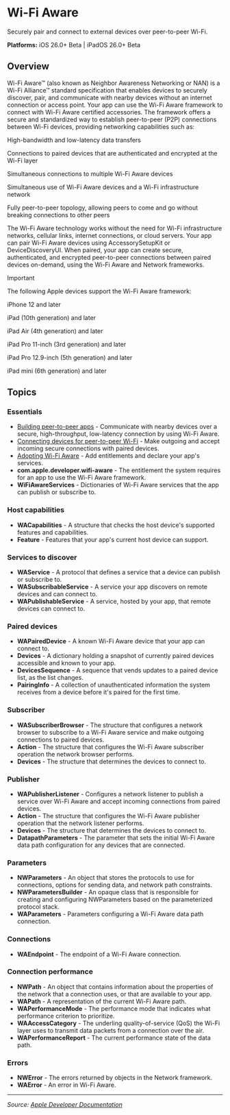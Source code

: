 # Wi-Fi Aware

Securely pair and connect to external devices over peer-to-peer Wi-Fi.

**Platforms:** iOS 26.0+ Beta | iPadOS 26.0+ Beta

## Overview
Wi-Fi Aware™ (also known as Neighbor Awareness Networking or NAN) is a Wi-Fi Alliance™ standard specification that enables devices to securely discover, pair, and communicate with nearby devices without an internet connection or access point. Your app can use the Wi-Fi Aware framework to connect with Wi-Fi Aware certified accessories. The framework offers a secure and standardized way to establish peer-to-peer (P2P) connections between Wi-Fi devices, providing networking capabilities such as:

High-bandwidth and low-latency data transfers

Connections to paired devices that are authenticated and encrypted at the Wi-Fi layer

Simultaneous connections to multiple Wi-Fi Aware devices

Simultaneous use of Wi-Fi Aware devices and a Wi-Fi infrastructure network

Fully peer-to-peer topology, allowing peers to come and go without breaking connections to other peers

The Wi-Fi Aware technology works without the need for Wi-Fi infrastructure networks, cellular links, internet connections, or cloud servers. Your app can pair Wi-Fi Aware devices using AccessorySetupKit or DeviceDiscoveryUI. When paired, your app can create secure, authenticated, and encrypted peer-to-peer connections between paired devices on-demand, using the Wi-Fi Aware and Network frameworks.

Important

The following Apple devices support the Wi-Fi Aware framework:

iPhone 12 and later

iPad (10th generation) and later

iPad Air (4th generation) and later

iPad Pro 11-inch (3rd generation) and later

iPad Pro 12.9-inch (5th generation) and later

iPad mini (6th generation) and later

## Topics

### Essentials
- [Building peer-to-peer apps](https://developer.apple.com/documentation/wifiaware/building_peer-to-peer_apps) - Communicate with nearby devices over a secure, high-throughput, low-latency connection by using Wi-Fi Aware.
- [Connecting devices for peer-to-peer Wi-Fi](https://developer.apple.com/documentation/wifiaware/connecting_devices_for_peer-to-peer_wi-fi) - Make outgoing and accept incoming secure connections with paired devices.
- [Adopting Wi-Fi Aware](https://developer.apple.com/documentation/wifiaware/adopting_wi-fi_aware) - Add entitlements and declare your app's services.
- **com.apple.developer.wifi-aware** - The entitlement the system requires for an app to use the Wi-Fi Aware framework.
- **WiFiAwareServices** - Dictionaries of Wi-Fi Aware services that the app can publish or subscribe to.

### Host capabilities
- **WACapabilities** - A structure that checks the host device's supported features and capabilities.
- **Feature** - Features that your app's current host device can support.

### Services to discover
- **WAService** - A protocol that defines a service that a device can publish or subscribe to.
- **WASubscribableService** - A service your app discovers on remote devices and can connect to.
- **WAPublishableService** - A service, hosted by your app, that remote devices can connect to.

### Paired devices
- **WAPairedDevice** - A known Wi-Fi Aware device that your app can connect to.
- **Devices** - A dictionary holding a snapshot of currently paired devices accessible and known to your app.
- **DevicesSequence** - A sequence that vends updates to a paired device list, as the list changes.
- **PairingInfo** - A collection of unauthenticated information the system receives from a device before it's paired for the first time.

### Subscriber
- **WASubscriberBrowser** - The structure that configures a network browser to subscribe to a Wi-Fi Aware service and make outgoing connections to paired devices.
- **Action** - The structure that configures the Wi-Fi Aware subscriber operation the network browser performs.
- **Devices** - The structure that determines the devices to connect to.

### Publisher
- **WAPublisherListener** - Configures a network listener to publish a service over Wi-Fi Aware and accept incoming connections from paired devices.
- **Action** - The structure that configures the Wi-Fi Aware publisher operation that the network listener performs.
- **Devices** - The structure that determines the devices to connect to.
- **DatapathParameters** - The parameter that sets the initial Wi-Fi Aware data path configuration for any devices that are connected.

### Parameters
- **NWParameters** - An object that stores the protocols to use for connections, options for sending data, and network path constraints.
- **NWParametersBuilder** - An opaque class that is responsible for creating and configuring NWParameters based on the parameterized protocol stack.
- **WAParameters** - Parameters configuring a Wi-Fi Aware data path connection.

### Connections
- **WAEndpoint** - The endpoint of a Wi-Fi Aware connection.

### Connection performance
- **NWPath** - An object that contains information about the properties of the network that a connection uses, or that are available to your app.
- **WAPath** - A representation of the current Wi-Fi Aware path.
- **WAPerformanceMode** - The performance mode that indicates what performance criterion to prioritize.
- **WAAccessCategory** - The underling quality-of-service (QoS) the Wi-Fi layer uses to transmit data packets from a connection over the air.
- **WAPerformanceReport** - The current performance state of the data path.

### Errors
- **NWError** - The errors returned by objects in the Network framework.
- **WAError** - An error in Wi-Fi Aware.

---

*Source: [Apple Developer Documentation](https://developer.apple.com/documentation/WiFiAware)*
